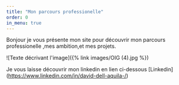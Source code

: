 ```yaml
---
title: "Mon parcours professionelle"
order: 0
in_menu: true
---
```

Bonjour je vous présente mon site pour découvrir mon parcours professionelle ,mes ambition,et mes projets.

![Texte décrivant l'image]({% link images/OIG (4).jpg %})

Je vous laisse découvrir mon linkedin en lien ci-dessous
[Linkedin] (https://www.linkedin.com/in/david-dell-aquila-/) 